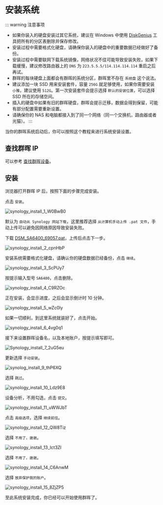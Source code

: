 # 安装系统

::: warning 注意事项
- 如果你装入的硬盘安装过其它系统，建议在 Windows 中使用 [DiskGenius](https://www.diskgenius.cn/download.php) 工具把所有的分区表删除并保存修改。
- 安装过程中需要格式化硬盘，请确保你装入的硬盘中的重要数据已经做好了备份。
- 安装过程中需要联网下载系统镜像，网络状况不佳可能导致安装失败，如果下载缓慢，建议修改路由器上的 `DNS` 为 `223.5.5.5/114.114.114.114` 重启之后再试。
- 群晖的每块硬盘上面都会有群晖的系统分区，群晖里不存在 `系统盘` 这个说法。
- 建议添加一块 SSD 用来安装套件，容量 `256G` 就足够使用，如果你需要安装 `小雅`，建议使用 `512G`。第一次安装套件会提示选择 `默认的安装位置`，可以选择 SSD 所在的存储空间。
- 插入的硬盘中如果有旧的群晖硬盘，群晖会提示迁移，数据会得到保留，可能有部分配置需要重新设置。
- 请确保你的 NAS 和电脑都接入到了同一个网络（同一个交换机，路由器或者光猫）。
:::

当你的群晖系统启动后，你可以按照这个教程来进行系统安装设置。

## 查找群晖 IP

可以参考 [查找群晖设备](/synology/find_synology.md)。

## 安装

浏览器打开群晖 IP 后，按照下面的步骤完成安装。

点击 `安装`。

![synology_install_1_W0BwB0](https://img.slarker.me/wiki/synology_install_1_W0BwB0.png)

默认为 `自动从 Synology 网站下载`，这里推荐选择 `从计算机手动上传 .pat 文件`，手动上传可以避免因网络原因导致安装失败。

下载 [DSM_SA6400_69057.pat](https://www.123pan.com/s/1JKMjv-o9fo.html)，上传后点击下一步。

![synology_install_2_cpnHbP](https://img.slarker.me/wiki/synology_install_2_cpnHbP.png)

安装系统需要格式化硬盘，请确认你的硬盘数据已经备份，点击 `继续`。

![synology_install_3_ScPUy7](https://img.slarker.me/wiki/synology_install_3_ScPUy7.png)

按提示输入型号 `SA6400`，点击删除。

![synology_install_4_C9RZOc](https://img.slarker.me/wiki/synology_install_4_C9RZOc.png)

正在安装，会显示进度，之后会显示倒计时 10 分钟。

![synology_install_5_wZc0ly](https://img.slarker.me/wiki/synology_install_5_wZc0ly.png)

如果一切顺利，到这里系统就装好了，点击开始。

![synology_install_6_4vg0q1](https://img.slarker.me/wiki/synology_install_6_4vg0q1.png)

接下来设置群晖设备名，以及本地账户，按提示填写即可。

![Synology_install_7_2uG5eu](https://img.slarker.me/wiki/Synology_install_7_2uG5eu.png)

更新选择 `手动安装`。

![synolog_install_9_thP6XQ](https://img.slarker.me/wiki/synolog_install_9_thP6XQ.png)

选择 `跳过`。

![synology_install_10_Ldz9E8](https://img.slarker.me/wiki/synology_install_10_Ldz9E8.png)

设备分析，不用勾选，点击 `提交`。

![synology_install_11_uWWJbT](https://img.slarker.me/wiki/synology_install_11_uWWJbT.png)

点击 `高级选项`，选择 `继续前往`。

![synology_install_12_QW8Tiz](https://img.slarker.me/wiki/synology_install_12_QW8Tiz.png)

选择 `不用了，谢谢`。

![synology_install_13_Ict3Zl](https://img.slarker.me/wiki/synology_install_13_Ict3Zl.png)

选择 `不用了，谢谢`。

![synology_install_14_C6AnwM](https://img.slarker.me/wiki/synology_install_14_C6AnwM.png)

选择 `放弃保护我的账户`。

![synology_install_15_8ZjZP5](https://img.slarker.me/wiki/synology_install_15_8ZjZP5.png)

至此系统安装完成，你已经可以开始使用群晖了。